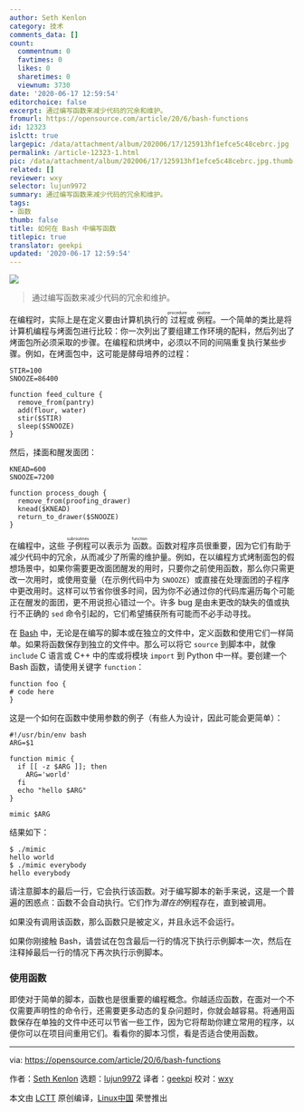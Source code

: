 ```yaml
---
author: Seth Kenlon
category: 技术
comments_data: []
count:
  commentnum: 0
  favtimes: 0
  likes: 0
  sharetimes: 0
  viewnum: 3730
date: '2020-06-17 12:59:54'
editorchoice: false
excerpt: 通过编写函数来减少代码的冗余和维护。
fromurl: https://opensource.com/article/20/6/bash-functions
id: 12323
islctt: true
largepic: /data/attachment/album/202006/17/125913hf1efce5c48cebrc.jpg
permalink: /article-12323-1.html
pic: /data/attachment/album/202006/17/125913hf1efce5c48cebrc.jpg.thumb.jpg
related: []
reviewer: wxy
selector: lujun9972
summary: 通过编写函数来减少代码的冗余和维护。
tags:
- 函数
thumb: false
title: 如何在 Bash 中编写函数
titlepic: true
translator: geekpi
updated: '2020-06-17 12:59:54'
---
```


![](/data/attachment/album/202006/17/125913hf1efce5c48cebrc.jpg)



> 
> 通过编写函数来减少代码的冗余和维护。
> 
> 
> 


在编程时，实际上是在定义要由计算机执行的<ruby> 过程 <rt>  procedure </rt></ruby>或<ruby> 例程 <rt>  routine </rt></ruby>。一个简单的类比是将计算机编程与烤面包进行比较：你一次列出了要组建工作环境的配料，然后列出了烤面包所必须采取的步骤。在编程和烘烤中，必须以不同的间隔重复执行某些步骤。例如，在烤面包中，这可能是酵母培养的过程：



```
STIR=100
SNOOZE=86400

function feed_culture {
  remove_from(pantry)
  add(flour, water)
  stir($STIR)
  sleep($SNOOZE)
}

```

然后，揉面和醒发面团： 



```
KNEAD=600
SNOOZE=7200

function process_dough {
  remove_from(proofing_drawer)
  knead($KNEAD)
  return_to_drawer($SNOOZE)
}

```

在编程中，这些<ruby> 子例程 <rt>  subroutines </rt></ruby>可以表示为<ruby> 函数 <rt>  function </rt></ruby>。函数对程序员很重要，因为它们有助于减少代码中的冗余，从而减少了所需的维护量。例如，在以编程方式烤制面包的假想场景中，如果你需要更改面团醒发的用时，只要你之前使用函数，那么你只需更改一次用时，或使用变量（在示例代码中为 `SNOOZE`）或直接在处理面团的子程序中更改用时。这样可以节省你很多时间，因为你不必通过你的代码库遍历每个可能正在醒发的面团，更不用说担心错过一个。许多 bug 是由未更改的缺失的值或执行不正确的 `sed` 命令引起的，它们希望捕获所有可能而不必手动寻找。


在 [Bash](https://opensource.com/resources/what-bash) 中，无论是在编写的脚本或在独立的文件中，定义函数和使用它们一样简单。如果将函数保存到独立的文件中。那么可以将它 `source` 到脚本中，就像 `include` C 语言或 C++ 中的库或将模块 `import` 到 Python 中一样。要创建一个 Bash 函数，请使用关键字 `function`： 



```
function foo {
# code here
}

```

这是一个如何在函数中使用参数的例子（有些人为设计，因此可能会更简单）： 



```
#!/usr/bin/env bash
ARG=$1

function mimic {
  if [[ -z $ARG ]]; then
    ARG='world'
  fi
  echo "hello $ARG"
}

mimic $ARG

```

结果如下： 



```
$ ./mimic
hello world
$ ./mimic everybody
hello everybody

```

请注意脚本的最后一行，它会执行该函数。对于编写脚本的新手来说，这是一个普遍的困惑点：函数不会自动执行。它们作为*潜在的*例程存在，直到被调用。


如果没有调用该函数，那么函数只是被定义，并且永远不会运行。


如果你刚接触 Bash，请尝试在包含最后一行的情况下执行示例脚本一次，然后在注释掉最后一行的情况下再次执行示例脚本。 


### 使用函数


即使对于简单的脚本，函数也是很重要的编程概念。你越适应函数，在面对一个不仅需要声明性的命令行，还需要更多动态的复杂问题时，你就会越容易。将通用函数保存在单独的文件中还可以节省一些工作，因为它将帮助你建立常用的程序，以便你可以在项目间重用它们。看看你的脚本习惯，看是否适合使用函数。




---


via: <https://opensource.com/article/20/6/bash-functions>


作者：[Seth Kenlon](https://opensource.com/users/seth) 选题：[lujun9972](https://github.com/lujun9972) 译者：[geekpi](https://github.com/geekpi) 校对：[wxy](https://github.com/wxy)


本文由 [LCTT](https://github.com/LCTT/TranslateProject) 原创编译，[Linux中国](https://linux.cn/) 荣誉推出